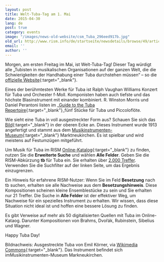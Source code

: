 ```yaml
---
layout: post
title: Welt-Tuba-Tag am 1. Mai
date: 2015-04-30
lang: de
post: true
category: events
image: "/images/news-old-website/csm_Tuba_296eed917b.jpg"
old_url: http://www.rism.info/de/startseite/newsdetails/browse/49/article/64/international-tuba-day-on-1-may.html
email: ''
author: ''
---
```


Morgen, am ersten Freitag im Mai, ist Welt-Tuba-Tag! Dieser Tag würdigt alle „Tubisten in musikalischen Organisationen auf der ganzen Welt, die die Schwierigkeiten der Handhabung einer Tuba durchstehen müssen“ – so die [offizielle Website](http://www.tubaday.com/homepage.php){:target="_blank"}.


Eines der berühmtesten Werke für Tuba ist Ralph Vaughan Williams Konzert für Tuba und Orchester f-Moll. Komponisten haben auch tiefste und das höchste Blasinstrument mit einander kombiniert. R. Winston Morris und Daniel Perantoni listen im _[Guide to the Tuba Repertoire](https://books.google.de/books?id=hzNAMFpMvQ0C&lpg=PA204&ots=4cCUzwzRVY&dq=music%20for%20%20%22piccolo%20and%20tuba%22&hl=de&pg=PA204#v=onepage&q=%22piccolo%20and%20tuba%22&f=false){:target="_blank"}_fünf Stücke für Tuba und Piccoloflöte.


Wie sieht eine Tuba in voll ausgestreckter Form aus? Schauen Sie sich das [Bild](http://commons.wikimedia.org/wiki/File:Tubajuri_2004.jpg?uselang=de){:target="_blank"} in der oberen Ecke an. Dieses Instrument wurde 1913 angefertigt und stammt aus dem [Musikinstrumenten-Museum](http://www.museum-markneukirchen.de/){:target="_blank"} Marktneukirchen. Es ist spielbar und wird meistens auf Festumzügen mitgeführt.


Um Musik für Tuba im RISM [Online-Katalog](https://opac.rism.info/metaopac/start.do?View=rism){:target="_blank"} zu finden, nutzen Sie die **Erweiterte Suche** und wählen **Alle Felder**. Geben Sie die RISM-Abkürzung **tb** für Tuba ein. Sie erhalten über [2.000 Treffer](https://opac.rism.info/search?View=rism&q=tb "external-link-new-window"). Verwenden Sie die Suchfilter auf der linken Seite, um das Ergebnis einzugrenzen.


Ein Hinweis für erfahrene RISM-Nutzer: Wenn Sie im Feld **Besetzung** nach tb suchen, erhalten sie alle Nachweise aus dem **Besetzungshinweis**. Diese Kompositionen scheinen kleine Ensemblestücke zu sein und Sie erhalten nur 21 Treffer. Die Suche in **Alle Felder** ist der effektiver Weg, um Nachweise für ein spezielles Instrument zu erhalten. Wir wissen, dass diese Situation nicht ideal ist und hoffen eine bessere Lösung zu finden.


Es gibt Verweise auf mehr als 50 digitalisierten Quellen mit Tuba im Online-Kataog. Darunter Kompositionen von Brahms, Dvořák, Rubinstein, Sibelius und Wagner.


Happy Tuba Day!

Bildnachweis: Ausgestreckte Tuba von Emil Körner, via [Wikimedia Commons](http://commons.wikimedia.org/wiki/File:Tubajuri_2004.jpg?uselang=de){:target="_blank"}. Das Instrument befindet sich imMusikinstrumenten-Museum Markneukirchen.